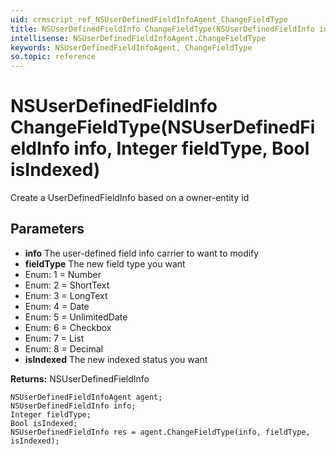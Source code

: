 ```yaml
---
uid: crmscript_ref_NSUserDefinedFieldInfoAgent_ChangeFieldType
title: NSUserDefinedFieldInfo ChangeFieldType(NSUserDefinedFieldInfo info, Integer fieldType, Bool isIndexed)
intellisense: NSUserDefinedFieldInfoAgent.ChangeFieldType
keywords: NSUserDefinedFieldInfoAgent, ChangeFieldType
so.topic: reference
---
```


# NSUserDefinedFieldInfo ChangeFieldType(NSUserDefinedFieldInfo info, Integer fieldType, Bool isIndexed)

Create a UserDefinedFieldInfo based on a owner-entity id

## Parameters

* **info** The user-defined field info carrier to want to modify
* **fieldType** The new field type you want
* Enum: 1 = Number
* Enum: 2 = ShortText
* Enum: 3 = LongText
* Enum: 4 = Date
* Enum: 5 = UnlimitedDate
* Enum: 6 = Checkbox
* Enum: 7 = List
* Enum: 8 = Decimal
* **isIndexed** The new indexed status you want

**Returns:** NSUserDefinedFieldInfo

```crmscript
NSUserDefinedFieldInfoAgent agent;
NSUserDefinedFieldInfo info;
Integer fieldType;
Bool isIndexed;
NSUserDefinedFieldInfo res = agent.ChangeFieldType(info, fieldType, isIndexed);
```

